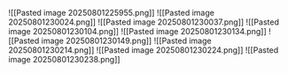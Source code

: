 ![[Pasted image 20250801225955.png]]
![[Pasted image 20250801230024.png]]
![[Pasted image 20250801230037.png]]
![[Pasted image 20250801230104.png]]
![[Pasted image 20250801230134.png]]
![[Pasted image 20250801230149.png]]
![[Pasted image 20250801230214.png]]
![[Pasted image 20250801230224.png]]
![[Pasted image 20250801230238.png]]
